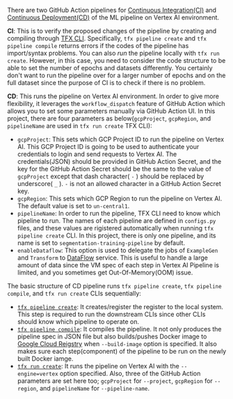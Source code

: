 There are two GitHub Action pipelines for [Continuous Integration(CI)](ci.yml) and [Continuous Deployment(CD)](cd-training-pipeline.yml) of the ML pipeline on Vertex AI environment. 

**CI**: This is to verify the proposed changes of the pipeline by creating and compiling through [TFX CLI](https://www.tensorflow.org/tfx/guide/cli). Specifically, `tfx pipeline create` and `tfx pipeline compile` returns errors if the codes of the pipeline has import/syntax problems. 
You can also _run_ the pipeline locally with `tfx run create`. However, in this case, you need to consider the code structure to be able to set the number of epochs and datasets differently. You certainly don't want to run the pipeline over for a larger number of epochs and on the full dataset since the purpose of CI is to check if there is no problem.

**CD**: This runs the pipeline on Vertex AI environment. In order to give more flexibility, it leverages the `workflow_dispatch` feature of GitHub Action which allows you to set some parameters manually via GitHub Action UI. In this project, there are four parameters as below(`gcpProject`, `gcpRegion`, and `pipelineName` are used in `tfx run create` TFX CLI):
- `gcpProject`: This sets which GCP Project ID to run the pipeline on Vertex AI. This GCP Project ID is going to be used to authenticate your credentials to login and send requests to Vertex AI. The credentials(JSON) should be provided in GitHub Action Secret, and the key for the GitHub Action Secret should be the same to the value of `gcpProject` except that dash character( `-` ) should be replaced by underscore( `_` ). `-` is not an allowed character in a GitHub Action Secret key.
- `gcpRegion`: This sets which GCP Region to run the pipeline on Vertex AI. The default value is set to `un-central1`.
- `pipelineName`: In order to run the pipeline, TFX CLI need to know which pipeline to run. The names of each pipeline are defined in `configs.py` files, and these values are rigistered automatically when running `tfx pipeline create` CLI. In this project, there is only one pipeline, and its name is set to `segmentation-training-pipeline` by default.
- `enableDataflow`: This option is used to delegate the jobs of `ExampleGen` and `Transform` to [DataFlow](https://cloud.google.com/dataflow?hl=ko) service. This is useful to handle a large amount of data since the VM spec of each step in Vertex AI Pipeline is limited, and you sometimes get Out-Of-Memory(OOM) issue.

The basic structure of CD pipeline runs `tfx pipeline create`, `tfx pipeline compile`, and `tfx run create` CLIs sequentially:
- [`tfx pipeline create`](https://www.tensorflow.org/tfx/guide/cli?hl=ko#create): It creates/register the register to the local system. This step is required to run the downstream CLIs since other CLIs should know which pipeline to operate on.
- [`tfx pipeline compile`](https://www.tensorflow.org/tfx/guide/cli?hl=ko#compile): It compiles the pipeline. It not only produces the pipeline spec in JSON file but also builds/pushes Docker image to [Google Cloud Reigstry](https://cloud.google.com/container-registry) when `--build-image` option is specified. It also makes sure each step(component) of the pipeline to be run on the newly built Docker iamge.
- [`tfx run create`](https://www.tensorflow.org/tfx/guide/cli?hl=ko#create_2): It runs the pipeline on Vertex AI with the `--engine=vertex` option specified. Also, three of the GitHub Action parameters are set here too; `gcpProject` for `--project`, `gcpRegion` for `--region`, and `pipelineName` for `--pipeline-name`.
